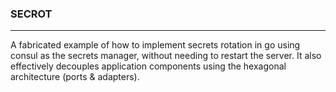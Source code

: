 ### SECROT
___
A fabricated example of how to implement secrets rotation in go using consul as the secrets manager,  without needing to restart the server.
It also effectively decouples application components using the hexagonal architecture (ports & adapters).